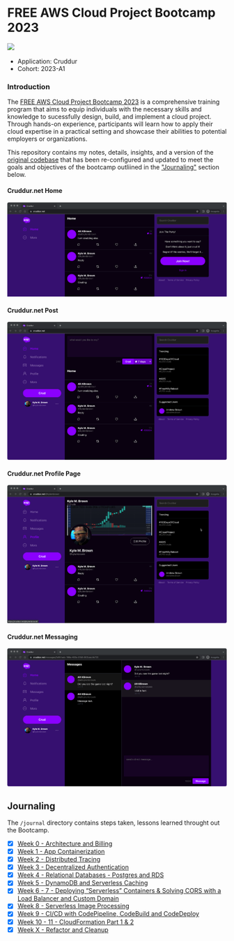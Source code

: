 # FREE AWS Cloud Project Bootcamp 2023

<img src="https://codefactory-us-east-1-prod-default-build-badges.s3.amazonaws.com/passing.svg"/>

- Application: Cruddur
- Cohort: 2023-A1  

### Introduction
The [FREE AWS Cloud Project Bootcamp 2023](https://aws.cloudprojectbootcamp.com/) is a comprehensive training program that aims to equip individuals with the necessary skills and knowledge to sucessfully design, build, and implement a cloud project. Through hands-on experience, participants will learn how to apply their cloud expertise in a practical setting and showcase their abilities to potential employers or organizations.

This repository contains my notes, details, insights, and a version of the [original codebase](https://github.com/omenking/aws-bootcamp-cruddur-2023) that has been re-configured and updated to meet the goals and objectives of the bootcamp outliined in the ["Journaling"](README.md#journaling) section below. 

#### Cruddur.net Home   
<img src="/assets/2023-06-12_11-22-03.png" width="600" alt="Cruddur Home">

#### Cruddur.net Post   
<img src="/assets/cruddin.png" width="600" alt="Cruddur Post">

#### Cruddur.net Profile Page   
<img src="/assets/profile.png" width="600" alt="Cruddur Home">

#### Cruddur.net Messaging      
<img src="/assets/logged-in.png" width="600" alt="Cruddur Home">

## Journaling
The `/journal` directory contains steps taken, lessons learned throught out the Bootcamp.

- [X] [Week 0 - Architecture and Billing](/journal/week0.md)
- [X] [Week 1 - App Containerization](/journal/week1.md)
- [X] [Week 2 - Distributed Tracing](/journal/week2.md)
- [X] [Week 3 - Decentralized Authentication](/journal/week3.md)
- [X] [Week 4 - Relational Databases - Postgres and RDS](/journal/week4.md)
- [X] [Week 5 - DynamoDB and Serverless Caching](/journal/week5.md)
- [X] [Week 6 - 7 - Deploying “Serverless” Containers & Solving CORS with a Load Balancer and Custom Domain](/journal/week6.md)
- [X] [Week 8 - Serverless Image Processing](/journal/week8.md)
- [X] [Week 9 - CI/CD with CodePipeline, CodeBuild and CodeDeploy](/journal/week9.md)
- [X] [Week 10 - 11 - CloudFormation Part 1 & 2](/journal/week10.md)
- [X] [Week X - Refactor and Cleanup](/journal/weekX.md)
